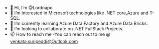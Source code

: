 - 👋 Hi, I’m @Lordnapo
- 👀 I’m interested in Microsoft technologies like .NET core,Azure and T-SQL.
- 🌱 I’m currently learning Azure Data Factory and Azure Data Bricks.
- 💞️ I’m looking to collaborate on .NET FullStack Projects.
- 📫 How to reach me -You can reach out to me @ venkata.suripeddi@Outlook.com

<!---
Lordnapo/Lordnapo is a ✨ special ✨ repository because its `README.md` (this file) appears on your GitHub profile.
You can click the Preview link to take a look at your changes.
--->
